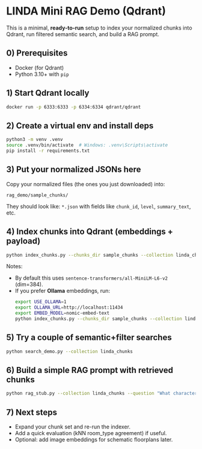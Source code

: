# LINDA Mini RAG Demo (Qdrant)

This is a minimal, **ready-to-run** setup to index your normalized chunks into Qdrant,
run filtered semantic search, and build a RAG prompt.

## 0) Prerequisites
- Docker (for Qdrant)
- Python 3.10+ with `pip`

## 1) Start Qdrant locally
```bash
docker run -p 6333:6333 -p 6334:6334 qdrant/qdrant
```

## 2) Create a virtual env and install deps
```bash
python3 -m venv .venv
source .venv/bin/activate  # Windows: .venv\Scripts\activate
pip install -r requirements.txt
```

## 3) Put your normalized JSONs here
Copy your normalized files (the ones you just downloaded) into:
```
rag_demo/sample_chunks/
```
They should look like: `*.json` with fields like `chunk_id`, `level`, `summary_text`, etc.

## 4) Index chunks into Qdrant (embeddings + payload)
```bash
python index_chunks.py --chunks_dir sample_chunks --collection linda_chunks
```
Notes:
- By default this uses `sentence-transformers/all-MiniLM-L6-v2` (dim=384).
- If you prefer **Ollama** embeddings, run:
  ```bash
  export USE_OLLAMA=1
  export OLLAMA_URL=http://localhost:11434
  export EMBED_MODEL=nomic-embed-text
  python index_chunks.py --chunks_dir sample_chunks --collection linda_chunks
  ```

## 5) Try a couple of semantic+filter searches
```bash
python search_demo.py --collection linda_chunks
```

## 6) Build a simple RAG prompt with retrieved chunks
```bash
python rag_stub.py --collection linda_chunks --question "What characterizes the living area layout?"
```

## 7) Next steps
- Expand your chunk set and re-run the indexer.
- Add a quick evaluation (kNN room_type agreement) if useful.
- Optional: add image embeddings for schematic floorplans later.
